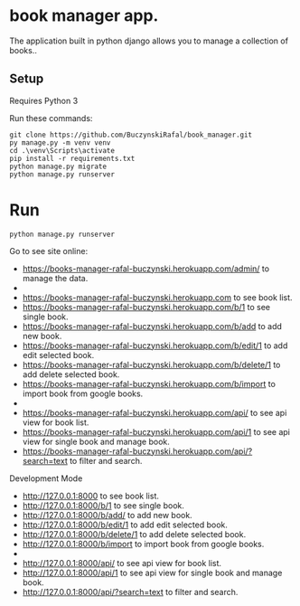 # book manager app.

The application built in python django allows you to manage a collection of books..

## Setup

Requires Python 3

Run these commands:

    git clone https://github.com/BuczynskiRafal/book_manager.git
    py manage.py -m venv venv  
    cd .\venv\Scripts\activate
    pip install -r requirements.txt
    python manage.py migrate
    python manage.py runserver

# Run

    python manage.py runserver
    
Go to see site online:
* https://books-manager-rafal-buczynski.herokuapp.com/admin/ to manage the data.
* 
* https://books-manager-rafal-buczynski.herokuapp.com to see book list.
* https://books-manager-rafal-buczynski.herokuapp.com/b/1 to see single book.
* https://books-manager-rafal-buczynski.herokuapp.com/b/add to add new book.
* https://books-manager-rafal-buczynski.herokuapp.com/b/edit/1 to add edit selected book.
* https://books-manager-rafal-buczynski.herokuapp.com/b/delete/1 to add delete selected book.
* https://books-manager-rafal-buczynski.herokuapp.com/b/import to import book from google books. 
* 
* https://books-manager-rafal-buczynski.herokuapp.com/api/ to see api view for book list.
* https://books-manager-rafal-buczynski.herokuapp.com/api/1 to see api view for single book and manage book.
* https://books-manager-rafal-buczynski.herokuapp.com/api/?search=text to filter and search.

Development Mode
* http://127.0.0.1:8000 to see book list.
* http://127.0.0.1:8000/b/1 to see single book.
* http://127.0.0.1:8000/b/add/ to add new book.
* http://127.0.0.1:8000/b/edit/1 to add edit selected book.
* http://127.0.0.1:8000/b/delete/1 to add delete selected book.
* http://127.0.0.1:8000/b/import  to import book from google books. 
* 
* http://127.0.0.1:8000/api/ to see api view for book list.
* http://127.0.0.1:8000/api/1 to see api view for single book and manage book.
* http://127.0.0.1:8000/api/?search=text to filter and search.
